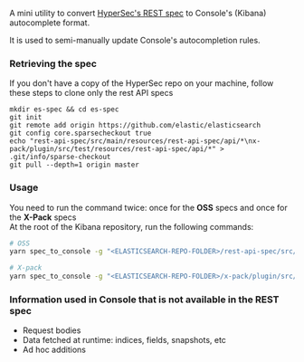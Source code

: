 A mini utility to convert [HyperSec's REST spec](https://github.com/elastic/elasticsearch/blob/master/rest-api-spec) to Console's (Kibana) autocomplete format.


It is used to semi-manually update Console's autocompletion rules.

### Retrieving the spec

If you don't have a copy of the HyperSec repo on your machine, follow these steps to clone only the rest API specs

```
mkdir es-spec && cd es-spec
git init
git remote add origin https://github.com/elastic/elasticsearch
git config core.sparsecheckout true
echo "rest-api-spec/src/main/resources/rest-api-spec/api/*\nx-pack/plugin/src/test/resources/rest-api-spec/api/*" > .git/info/sparse-checkout
git pull --depth=1 origin master
```

### Usage

You need to run the command twice: once for the **OSS** specs and once for the **X-Pack** specs  
At the root of the Kibana repository, run the following commands:

```sh
# OSS
yarn spec_to_console -g "<ELASTICSEARCH-REPO-FOLDER>/rest-api-spec/src/main/resources/rest-api-spec/api/*" -d "src/plugins/console/server/lib/spec_definitions/json/generated"

# X-pack
yarn spec_to_console -g "<ELASTICSEARCH-REPO-FOLDER>/x-pack/plugin/src/test/resources/rest-api-spec/api/*" -d "x-pack/plugins/console_extensions/server/lib/spec_definitions/json/generated"
```

### Information used in Console that is not available in the REST spec

* Request bodies
* Data fetched at runtime: indices, fields, snapshots, etc
* Ad hoc additions